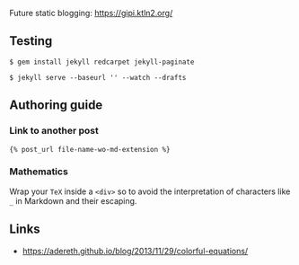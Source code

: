 Future static blogging: https://gipi.ktln2.org/

## Testing

    $ gem install jekyll redcarpet jekyll-paginate

    $ jekyll serve --baseurl '' --watch --drafts

## Authoring guide

### Link to another post

    {% post_url file-name-wo-md-extension %}

### Mathematics

Wrap your ``TeX`` inside a ``<div>`` so to avoid the interpretation
of characters like ``_`` in Markdown and their escaping.

## Links

 - https://adereth.github.io/blog/2013/11/29/colorful-equations/
